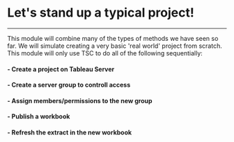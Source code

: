 # Let's stand up a typical project!
---
This module will combine many of the types of methods we have seen so far. We will simulate creating a very basic 'real world' project from scratch. This module will only use TSC to do all of the following sequentially:

#### - Create a project on Tableau Server
#### - Create a server group to controll access
#### - Assign members/permissions to the new group
#### - Publish a workbook
#### - Refresh the extract in the new workbook

